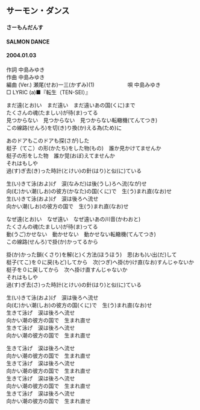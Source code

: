 ## サーモン・ダンス
#### さーもんだんす
#### SALMON DANCE
#### 2004.01.03


作詞     中島みゆき　　　　　   
作曲      中島みゆき  　　　   
編曲 (Ver.) 瀬尾(せお)一三(かずみ)(1)　　　　　　
唄     中島みゆき     
□ LYRIC (a)■『転生（TEN-SEI）』    
   
まだ遠(とお)い　まだ遠い　まだ遠いあの国(くに)まで   
たくさんの魂(たましい)が待(ま)ってる   
見つからない　見つからない　見つからない転轍機(てんてつき)   
この線路(せんろ)を切(き)り換(か)える為(ため)に   
   
あのドアもこのドアも探(さが)した   
梃子（てこ）の形(かたち)をした物(もの)　誰か見かけてませんか   
梃子の形をした物　誰か覚(おぼ)えてませんか   
それはもしや   
過(す)ぎ去(き)った時計(とけい)の針(はり)と似(に)ている   
   
生(い)きて泳(およ)げ　涙(なみだ)は後(うし)ろへ流(なが)せ   
向(む)かい潮(しお)の彼方(かなた)の国(くに)で　生(う)まれ直(なお)せ   
生(い)きて泳(およ)げ　涙は後ろへ流せ   
向かい潮(しお)の彼方の国で　生(う)まれ直(なお)せ   
   
なぜ遠(とお)い　なぜ遠い　なぜ遠いあの川音(かわおと)   
たくさんの魂(たましい)が待(ま)ってる   
動(うご)かせない　動かせない　動かせない転轍機(てんてつき)   
この線路(せんろ)で掛(か)かってるから   
   
掛(か)かった鎖(くさり)を解(と)く方法(ほうほう)　思(おも)い出(だ)して   
梃子(てこ)を０に戻(もど)してから　次(つぎ)へ掛(か)け直(なお)すんじゃないか   
梃子を０に戻してから　次へ掛け直すんじゃないか   
それはもしや   
過(す)ぎ去(さ)った時計(とけい)の針(はり)と似(に)ている   
   
生(い)きて泳(およ)げ　涙は後ろへ流せ   
向(む)かい潮(しお)の彼方の国(くに)で　生(う)まれ直(なお)せ   
生きて泳げ　涙は後ろへ流せ   
向かい潮の彼方の国で　生まれ直せ   
生きて泳げ　涙は後ろへ流せ   
向かい潮の彼方の国で　生まれ直せ   
   
生きて泳げ　涙は後ろへ流せ   
向かい潮の彼方の国で　生まれ直せ   
生きて泳げ　涙は後ろへ流せ   
向かい潮の彼方の国で　生まれ直せ   
生きて泳げ　涙は後ろへ流せ   
向かい潮の彼方の国で　生まれ直せ   
生きて泳げ　涙は後ろへ流せ   
向かい潮の彼方の国で　生まれ直せ   